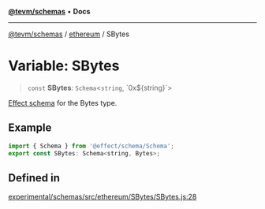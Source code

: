 [**@tevm/schemas**](../../README.md) • **Docs**

***

[@tevm/schemas](../../modules.md) / [ethereum](../README.md) / SBytes

# Variable: SBytes

> `const` **SBytes**: `Schema`\<`string`, \`0x$\{string\}\`\>

[Effect schema](https://github.com/Effect-TS/schema) for the Bytes type.

## Example

```javascript
import { Schema } from '@effect/schema/Schema';
export const SBytes: Schema<string, Bytes>;
```

## Defined in

[experimental/schemas/src/ethereum/SBytes/SBytes.js:28](https://github.com/qbzzt/tevm-monorepo/blob/main/experimental/schemas/src/ethereum/SBytes/SBytes.js#L28)
